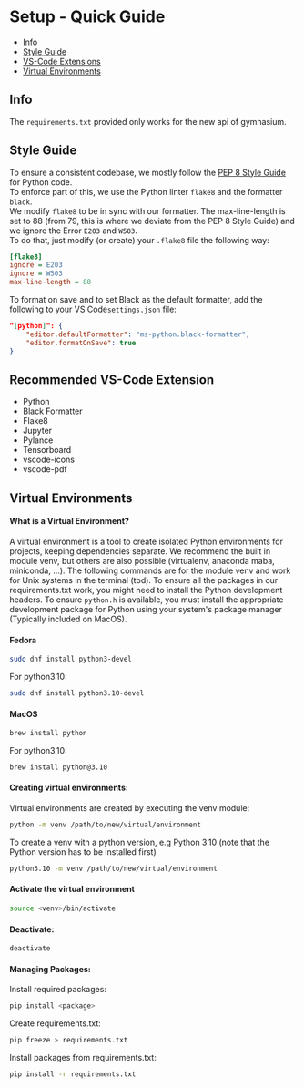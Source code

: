 # Setup - Quick Guide

- [Info](Info)
- [Style Guide](Style-Guide)
- [VS-Code Extensions](Recommended-VS-Code-Extension)
- [Virtual Environments](Virtual-Environments)


## Info
The `requirements.txt` provided only works for the new api of gymnasium.

## Style Guide

To ensure a consistent codebase, we mostly follow the [PEP 8 Style Guide](https://peps.python.org/pep-0008/) for Python code.  
To enforce part of this, we use the Python linter `flake8` and the formatter `black`.  
We modify `flake8` to be in sync with our formatter. The max-line-length is set to 88 (from 79, this is where we deviate from the PEP 8 Style Guide) and we ignore the Error `E203` and `W503`.  
To do that, just modify (or create) your `.flake8` file the following way:
```ini
[flake8]
ignore = E203
ignore = W503
max-line-length = 88
```
To format on save and to set Black as the default formatter, add the following to your VS Code`settings.json` file:
```json
"[python]": {
    "editor.defaultFormatter": "ms-python.black-formatter",
    "editor.formatOnSave": true
}
```

## Recommended VS-Code Extension

- Python
- Black Formatter
- Flake8
- Jupyter
- Pylance
- Tensorboard
- vscode-icons
- vscode-pdf


## Virtual Environments

#### What is a Virtual Environment?

A virtual environment is a tool to create isolated Python environments for projects, keeping dependencies separate.
We recommend the built in module venv, but others are also possible (virtualenv, anaconda maba, miniconda, ...).
The following commands are for the module venv and work for Unix systems in the terminal (tbd).
To ensure all the packages in our requirements.txt work, you might need to install the Python development headers. To ensure `python.h` is available, you must install the appropriate development package for Python using your system's package manager (Typically included on MacOS).

#### Fedora

```bash
sudo dnf install python3-devel
```
For python3.10:
```bash
sudo dnf install python3.10-devel
```

#### MacOS

```bash
brew install python
```
For python3.10:
```bash
brew install python@3.10
```

#### Creating virtual environments:

Virtual environments are created by executing the venv module:
```bash
python -m venv /path/to/new/virtual/environment
```

To create a venv with a python version, e.g Python 3.10 (note that the Python version has to be installed first)
```bash
python3.10 -m venv /path/to/new/virtual/environment
```

#### Activate the virtual environment

```bash
source <venv>/bin/activate
```

#### Deactivate:

```bash
deactivate
```

#### Managing Packages:

Install required packages:
```bash
pip install <package>
```
Create requirements.txt:
```bash
pip freeze > requirements.txt
```
Install packages from requirements.txt:
```bash
pip install -r requirements.txt
```
